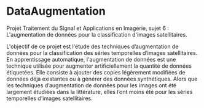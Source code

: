 # DataAugmentation
Projet Traitement du Signal et Applications en Imagerie, sujet 6 : L'augmentation de données pour la classification d'images satellitaires.

L'objectif de ce projet est l'étude des techniques d’augmentation de données pour la classification
des séries temporelles d’images satellitaires. En apprentissage automatique, l'augmentation de
données est une technique utilisée pour augmenter artificiellement la quantité de données
étiquetées. Elle consiste à ajouter des copies légèrement modifiées de données déjà existantes
ou à générer des données synthétiques. Alors que les techniques d’augmentation de données
pour les images ont été largement étudiées dans la littérature, elles l’ont moins été pour les séries
temporelles d'images satellitaires.
